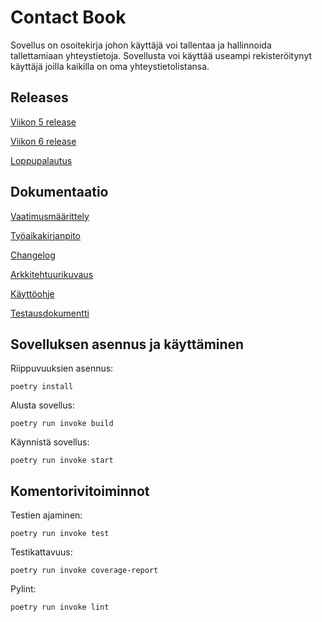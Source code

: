 # Contact Book

Sovellus on osoitekirja johon käyttäjä voi tallentaa ja hallinnoida tallettamiaan yhteystietoja. Sovellusta voi käyttää useampi rekisteröitynyt käyttäjä joilla kaikilla on oma yhteystietolistansa.

## Releases

[Viikon 5 release](https://github.com/ranven/contactbook/releases/tag/viikko5)

[Viikon 6 release](https://github.com/ranven/contactbook/releases/tag/viikko6)

[Loppupalautus](https://github.com/ranven/contactbook/releases/tag/loppupalautus)

## Dokumentaatio

[Vaatimusmäärittely](/dokumentaatio/vaatimusmaarittely.md)

[Työaikakirjanpito](/dokumentaatio/tuntikirjanpito.md)

[Changelog](/dokumentaatio/changelog.md)

[Arkkitehtuurikuvaus](/dokumentaatio/arkkitehtuuri.md)

[Käyttöohje](/dokumentaatio/kayttoohje.md)

[Testausdokumentti](/dokumentaatio/testaus.md)

## Sovelluksen asennus ja käyttäminen

Riippuvuuksien asennus:

`poetry install`

Alusta sovellus:

`poetry run invoke build`

Käynnistä sovellus:

`poetry run invoke start`

## Komentorivitoiminnot

Testien ajaminen:

`poetry run invoke test`

Testikattavuus:

`poetry run invoke coverage-report`

Pylint:

`poetry run invoke lint`
